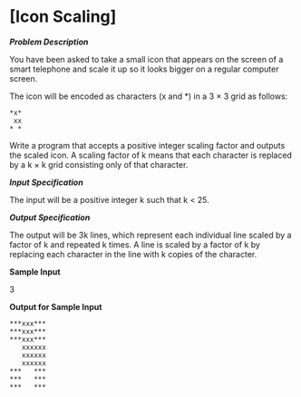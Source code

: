 # [Icon Scaling]
***Problem Description***

You have been asked to take a small icon that appears on the screen of a smart telephone and scale
it up so it looks bigger on a regular computer screen.

The icon will be encoded as characters (x and *) in a 3 × 3 grid as follows:

```
*x*
 xx
* *
```


Write a program that accepts a positive integer scaling factor and outputs the scaled icon. A scaling
factor of k means that each character is replaced by a k × k grid consisting only of that character.

***Input Specification***

The input will be a positive integer k such that k < 25.

***Output Specification***

The output will be 3k lines, which represent each individual line scaled by a factor of k and
repeated k times. A line is scaled by a factor of k by replacing each character in the line with k
copies of the character.

**Sample Input**

3

**Output for Sample Input**

```
***xxx***
***xxx***
***xxx***
   xxxxxx
   xxxxxx
   xxxxxx
***   ***
***   ***
***   ***
```